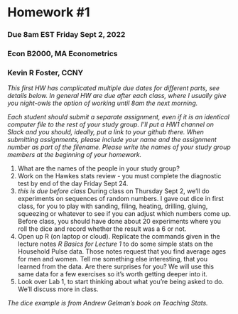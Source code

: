 Homework \#1
================

### Due 8am EST Friday Sept 2, 2022

### Econ B2000, MA Econometrics

### Kevin R Foster, CCNY

*This first HW has complicated multiple due dates for different parts,
see details below. In general HW are due after each class, where I
usually give you night-owls the option of working until 8am the next
morning.*

*Each student should submit a separate assignment, even if it is an
identical computer file to the rest of your study group. I’ll put a HW1
channel on Slack and you should, ideally, put a link to your github
there. When submitting assignments, please include your name and the
assignment number as part of the filename. Please write the names of
your study group members at the beginning of your homework.*

1.  What are the names of the people in your study group?
2.  Work on the Hawkes stats review - you must complete the diagnostic
    test by end of the day Friday Sept 24.
3.  *this is due before class* During class on Thursday Sept 2, we’ll do
    experiments on sequences of random numbers. I gave out dice in first
    class, for you to play with sanding, filing, heating, drilling,
    gluing, squeezing or whatever to see if you can adjust which numbers
    come up. Before class, you should have done about 20 experiments
    where you roll the dice and record whether the result was a 6 or
    not.
4.  Open up R (on laptop or cloud). Replicate the commands given in the
    lecture notes *R Basics for Lecture 1* to do some simple stats on
    the Household Pulse data. Those notes request that you find average
    ages for men and women. Tell me something else interesting, that you
    learned from the data. Are there surprises for you? We will use this
    same data for a few exercises so it’s worth getting deeper into it.
5.  Look over Lab 1, to start thinking about what you’re being asked to
    do. We’ll discuss more in class.

*The dice example is from Andrew Gelman’s book on Teaching Stats.*
